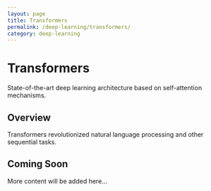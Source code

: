 ```yaml
---
layout: page
title: Transformers
permalink: /deep-learning/transformers/
category: deep-learning
---
```


# Transformers

State-of-the-art deep learning architecture based on self-attention mechanisms.

## Overview

Transformers revolutionized natural language processing and other sequential tasks.

## Coming Soon

More content will be added here...
